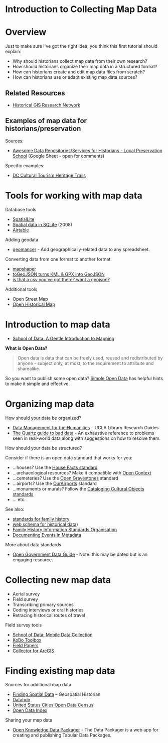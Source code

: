 # Introduction to Collecting Map Data

# Overview

Just to make sure I've got the right idea, you think this first tutorial should explain:

- Why should historians collect map data from their own research?
- How should historians organize their map data in a structured format?
- How can historians create and edit map data files from scratch?
- How can historians use or adapt existing map data sources?

## Related Resources

- [Historical GIS Research Network](http://www.hgis.org.uk/index.htm)

## Examples of map data for historians/preservation

Sources:

- [Awesome Data Repositories/Services for Historians - Local Preservation School](https://docs.google.com/spreadsheets/d/1tMRUopAWd_GWZnry_k7DzanrPVHPJzPfyNCF4HFOVi8/edit?usp=sharing) (Google Sheet - open for comments)

Specific examples:

- [DC Cultural Tourism Heritage Trails](https://github.com/benbalter/dc-maps/blob/master/maps/cultural-tourism-heritage-trail.geojson)

# Tools for working with map data

Database tools

- [SpatialLite](https://en.wikipedia.org/wiki/SpatiaLite)
- [Spatial data in SQLite](http://blog.perrygeo.net/2008/04/15/spatial-data-in-sqlite/) (2008)
- [Airtable](https://airtable.com/)

Adding geodata

- [geomancer](http://geomancer.io/) - Add geographically-related data to any spreadsheet.

Converting data from one format to another format

- [mapshaper](http://www.mapshaper.org/)
- [toGeoJSON turns KML & GPX into GeoJSON](http://mapbox.github.io/togeojson/)
- [is that a csv you've got there? want a geojson?](http://mapbox.github.io/csv2geojson/)

Additional tools

- Open Street Map
- [Open Historical Map](http://www.openhistoricalmap.org/)

# Introduction to map data

- [School of Data: A Gentle Introduction to Mapping](http://schoolofdata.org/courses/#GentleIntroMapping)

**What is Open Data?**

>Open data is data that can be freely used, reused and redistributed by anyone - subject only, at most, to the requirement to attribute and sharealike.

So you want to publish some open data? [Simple Open Data](http://simpleopendata.com/) has helpful hints to make it simple and effective.

# Organizing map data

How should your data be organized?

- [Data Management for the Humanities](http://guides.library.ucla.edu/data-management-humanities) – UCLA Library Research Guides
- [The Quartz guide to bad data](https://github.com/Quartz/bad-data-guide) - An exhaustive reference to problems seen in real-world data along with suggestions on how to resolve them.

How should your data be structured?

Consider if there is an open data standard that works for you:

- ...houses? Use the [House Facts standard](http://www.codeforamerica.org/our-work/data-formats/housefacts/)
- ...archaeological resources? Make it compatible with [Open Context](http://opencontext.org/about/services#geojson-ld)
- ...cemeteries? Use the [Open Gravestones](https://github.com/OpenGravestones/OpenGravestones) standard
- ...airports? Use the [OurAirports](http://ourairports.com/data/) standard
- ...monuments or murals? Follow the [Cataloging Cultural Objects standards](http://cco.vrafoundation.org/)
- ... etc.

See also:

- [standards for family history](http://www.cyndislist.com/data-standards/)
- [web schema for historical data](http://historical-data.org/schemas.html)) 
- [Family History Information Standards Organisation](http://fhiso.org/)
- [Documenting Events in Metadata](http://www.cidoc-crm.org/docs/fin-paper.pdf)

More about data standards

- [Open Government Data Guide](http://jlord.us/open-data-guide/) - Note: this may be dated but is an engaging resource.

# Collecting new map data

- Aerial survey
- Field survey
- Transcribing primary sources
- Coding interviews or oral histories
- Retracing historical routes of travel

Field survey tools

- [School of Data: Mobile Data Collection](http://schoolofdata.org/courses/#MobileDataCollection)
- [KoBo Toolbox](http://www.kobotoolbox.org/)
- [Field Papers](http://fieldpapers.org/)
- [Collector for ArcGIS](http://doc.arcgis.com/en/collector/)

# Finding existing map data

Sources for additional map data

- [Finding Spatial Data](https://geospatialhistorian.wordpress.com/finding-data/) – Geospatial Historian
- [Datahub](https://datahub.io/)
- [United States Cities Open Data Census](http://us-city.census.okfn.org/)
- [Open Data Index](http://index.okfn.org/)

Sharing your map data

- [Open Knowledge Data Packager](http://datapackager.okfn.org/) - The Data Packager is a web app for creating and publishing Tabular Data Packages.
